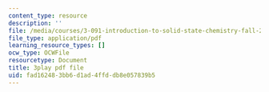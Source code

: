 ```yaml
---
content_type: resource
description: ''
file: /media/courses/3-091-introduction-to-solid-state-chemistry-fall-2018/fad162483bb6d1ad4ffddb8e057839b5_vGvnfTk5BFk.pdf
file_type: application/pdf
learning_resource_types: []
ocw_type: OCWFile
resourcetype: Document
title: 3play pdf file
uid: fad16248-3bb6-d1ad-4ffd-db8e057839b5
---
```

